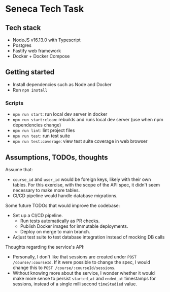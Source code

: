 # Seneca Tech Task

## Tech stack

- NodeJS v16.13.0 with Typescript
- Postgres
- Fastify web framework
- Docker + Docker Compose

## Getting started

- Install dependencies such as Node and Docker
- Run `npm install`

### Scripts

- `npm run start`: run local dev server in docker
- `npm run start:clean`: rebuilds and runs local dev server (use when npm dependencies change)
- `npm run lint`: lint project files
- `npm run test`: run test suite
- `npm run test:coverage`: view test suite coverage in web browser

## Assumptions, TODOs, thoughts

Assume that:

- `course_id` and `user_id` would be foreign keys, likely with their own tables. For this exercise, with the scope of the API spec, it didn't seem necessary to make more tables.
- CI/CD pipeline would handle database migrations.

Some future TODOs that would improve the codebase:

- Set up a CI/CD pipeline.
  - Run tests automatically as PR checks.
  - Publish Docker images for immutable deployments.
  - Deploy on merge to main branch.
- Adjust test suite to test database integration instead of mocking DB calls

Thoughts regarding the service's API:

- Personally, I don't like that sessions are created under `POST /course/:courseId`. If it were possible to change the spec, I would change this to `POST /course/:courseId/sessions`.
- Without knowing more about the service, I wonder whether it would make more sense to persist `started_at` and `ended_at` timestamps for sessions, instead of a single millisecond `timeStudied` value.


